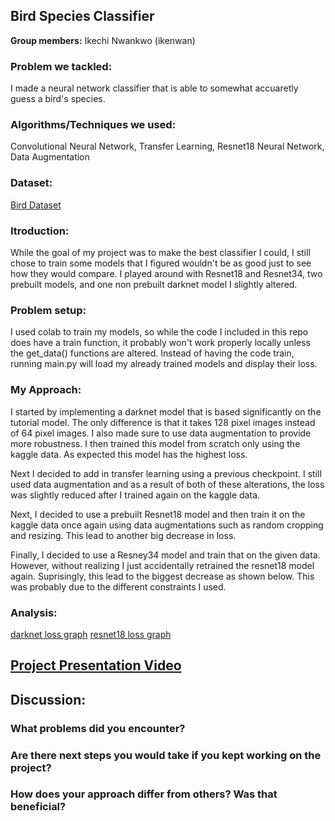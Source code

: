 ## Bird Species Classifier

**Group members:** Ikechi Nwankwo (ikenwan)

### Problem we tackled:

I made a neural network classifier that is able to somewhat accuaretly guess a bird's species. 

### Algorithms/Techniques we used:

Convolutional Neural Network, Transfer Learning, Resnet18 Neural Network, Data Augmentation

### Dataset:

[Bird Dataset](https://www.kaggle.com/c/birds21sp/data)

### Itroduction:
While the goal of my project was to make the best classifier I could, I still chose to train some models that I figured wouldn't be as good just to see how they would compare. I played around with Resnet18 and Resnet34, two prebuilt models, and one non prebuilt darknet model I slightly altered. 

### Problem setup:
 I used colab to train my models, so while the code I included in this repo does have a train function, it probably won't work properly locally unless the get_data() functions are altered. Instead of having the code train, running main.py will load my already trained models and display their loss.

### My Approach:
I started by implementing a darknet model that is based significantly on the tutorial model. The only difference is that it takes 128 pixel images instead of 64 pixel images. I also made sure to use data augmentation to provide more robustness. I then trained this model from scratch only using the kaggle data. As expected this model has the highest loss.

Next I decided to add in transfer learning using a previous checkpoint. I still used data augmentation and as a result of both of these alterations, the loss was slightly reduced after I trained again on the kaggle data.

Next, I decided to use a prebuilt Resnet18 model and then train it on the kaggle data once again using data augmentations such as random cropping and resizing. This lead to another big decrease in loss.

Finally, I decided to use a Resney34 model and train that on the given data. However, without realizing I just accidentally retrained the resnet18 model again. Suprisingly, this lead to the biggest  decrease as shown below. This was probably due to the different constraints I used.

### Analysis:
[darknet loss graph](https://drive.google.com/file/d/1nsXlhKfeRlFd5g9irKICCHeZvcHZ3Uxy/view?usp=sharing)
[resnet18 loss graph](https://drive.google.com/file/d/1JGh36zT_Ga2GcmaajoAjS7K8qkc2ROOr/view?usp=sharing)



## [Project Presentation Video](https://www.youtube.com/watch?v=s99BOFDfnV0)

## Discussion:
### What problems did you encounter?


### Are there next steps you would take if you kept working on the project?


### How does your approach differ from others? Was that beneficial?

